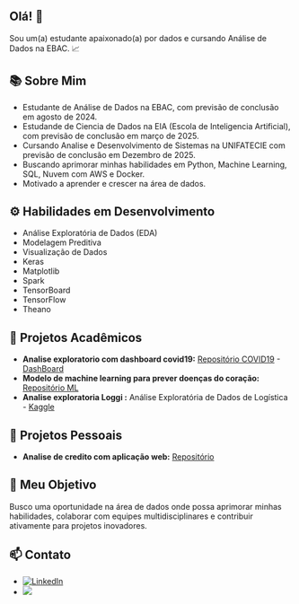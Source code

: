 ## Olá! 👋

Sou um(a) estudante apaixonado(a) por dados e cursando Análise de Dados na EBAC. 📈

## 📚 Sobre Mim

* Estudante de Análise de Dados na EBAC, com previsão de conclusão em agosto de 2024.
* Estudande de Ciencia de Dados na EIA (Escola de Inteligencia Artificial), com previsão de conclusão em março de 2025.
* Cursando Analise e Desenvolvimento de Sistemas na UNIFATECIE com previsão de conclusão em Dezembro de 2025.
* Buscando aprimorar minhas habilidades em Python, Machine Learning, SQL, Nuvem com AWS e Docker.
* Motivado a aprender e crescer na área de dados.

## ⚙️ Habilidades em Desenvolvimento

* Análise Exploratória de Dados (EDA)
* Modelagem Preditiva
* Visualização de Dados
* Keras
* Matplotlib
* Spark
* TensorBoard
* TensorFlow
* Theano


## 🌱 Projetos Acadêmicos
* **Analise exploratorio com dashboard covid19:** [Repositório COVID19](https://github.com/TonFLY/BRAZIL_COVID-19) - [DashBoard](https://lookerstudio.google.com/reporting/09fee03d-e295-42ba-a408-72f7e187a375)
* **Modelo de machine learning para prever doenças do coração:** [Repositório ML](https://github.com/TonFLY/Doencas_do_coracao)
* **Analise exploratoria Loggi :** Análise Exploratória de Dados de Logística - [Kaggle](https://www.kaggle.com/code/marqu3s/loggi)

## 🌱 Projetos Pessoais
* **Analise de credito com aplicação web:** [Repositório](https://github.com/TonFLY/analise_credito_com_appweb)

## 🎯 Meu Objetivo

Busco uma oportunidade na área de dados onde possa aprimorar minhas habilidades, colaborar com equipes multidisciplinares e contribuir ativamente para projetos inovadores.

## 📫 Contato

* [![LinkedIn](https://img.shields.io/badge/LinkedIn-0077B5?style=for-the-badge&logo=linkedin&logoColor=white)](https://www.linkedin.com/in/tonfly/)
* <a href="mailto:techwellington.dev@gmail.com"><img src="https://img.shields.io/badge/Gmail-D14836?style=for-the-badge&logo=gmail&logoColor=white" target="_blank"></a>

